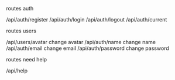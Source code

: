 routes auth

/api/auth/register
/api/auth/login
/api/auth/logout
/api/auth/current

routes users

/api/users/avatar  change avatar
/api/auth/name  change name
/api/auth/email  change email
/api/auth/password  change password

routes need help

/api/help

